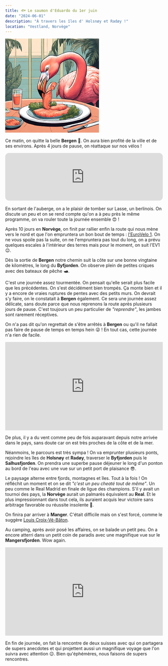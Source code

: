 ```yaml
---
title: 🐟 Le saumon d'Eduardo du 1er juin
date: "2024-06-01"
description: "À travers les îles d' Holsnøy et Radøy !"
location: "Vestland, Norvège"
---
```


![Saumon d'Eduardo](../saumon_eduardo.png)

Ce matin, on quitte la belle **Bergen** 🥲. On aura bien profité de la ville et de ses environs. Après 4 jours de pause, on réattaque sur nos vélos !

<iframe style="border-radius:12px" src="https://open.spotify.com/embed/track/7EOPueZHT9sV2k9NXwiIUG?utm_source=generator" width="100%" height="152" frameBorder="0" allow="autoplay; clipboard-write; encrypted-media; picture-in-picture" loading="lazy"></iframe>

En sortant de l'auberge, on a le plaisir de tomber sur Lasse, un berlinois. On discute un peu et on se rend compte qu'on a à peu près le même programme, on va rouler toute la journée ensemble 😍 !

Après 10 jours en **Norvège**, on finit par rallier enfin la route qui nous mène vers le nord et que l'on empruntera un bon bout de temps : [l'EuroVelo 1](https://fr.eurovelo.com/ev1/norway). On ne vous spoile pas la suite, on ne l'empruntera pas tout du long, on a prévu quelques escales à l'intérieur des terres mais pour le moment, on suit l'EV1 😉.

Dès la sortie de **Bergen** notre chemin suit la côte sur une bonne vingtaine de kilomètres, le long du **Byfjorden**. On observe plein de petites criques avec des bateaux de pêche 🛥️.

C'est une journée assez tourmentée. On pensait qu'elle serait plus facile que les précédentes. On s'est décidément bien trompés. Ça monte bien et il y a encore de vraies ruptures de pentes avec des petits murs. On devrait s'y faire, on le constatait à **Bergen** également. Ce sera une journée assez délicate, sans doute parce que nous reprenons la route après plusieurs jours de pause. C'est toujours un peu particulier de _"reprendre"_, les jambes sont rarement réceptives.

On n'a pas dit qu'on regrettait de s'être arrêtés à **Bergen** ou qu'il ne fallait pas faire de pause de temps en temps hein 😜 ! En tout cas, cette journée n'a rien de facile.

<div style="width: 100%; height: 0; position: relative; padding-bottom: 56%;"><iframe src="https://giphy.com/embed/sEsz0hI5Nu2y7p0OVB" style="top: 0; left: 0; width: 100%; height: 100%; position: absolute; border: 0;" allowfullscreen scrolling="no" allow="encrypted-media;" class="giphy-embed"></iframe></div>

De plus, il y a du vent comme peu de fois auparavant depuis notre arrivée dans le pays, sans doute car on est très proches de la côte et de la mer.

Néanmoins, le parcours est très sympa ! On va emprunter plusieurs ponts, rejoindre les îles de **Holsnøy** et **Radøy**, traverser le **Byfjorden** puis le **Salhusfjorden**. On prendra une superbe pause déjeuner le long d'un ponton au bord de l'eau avec une vue sur un petit port de plaisance 😎.

Le paysage alterne entre fjords, montagnes et îles. Tout à la fois ! On réfléchit un moment et on se dit
_"c'est un peu cheaté tout de même"_. Un peu comme le Real Madrid en finale de ligue des champions. S'il y avait un tournoi des pays, la **Norvège** aurait un palmarès équivalent au **Real**. Et le plus impressionnant dans tout cela, ils auraient acquis leur victoire sans arbitrage favorable ou réussite insolente 🤪.

On finira par arriver à **Manger**. C'était difficile mais on s'est forcé, comme le suggère [Louis Croix-Vé-Bâton](https://youtu.be/pibSbfAPE-g?si=9b7wpssvcMcjIPoo).

Au camping, après avoir posé les affaires, on se balade un petit peu. On a encore atterri dans un petit coin de paradis avec une magnifique vue sur le **Mangersfjorden**. Wow again.

<div style="width: 100%; height: 0; position: relative; padding-bottom: 56%;"><iframe src="https://giphy.com/embed/1ytPILhsu3A29ZoEl8" style="top: 0; left: 0; width: 100%; height: 100%; position: absolute; border: 0;" allowfullscreen scrolling="no" allow="encrypted-media;" class="giphy-embed"></iframe></div>

En fin de journée, on fait la rencontre de deux suisses avec qui on partagera de supers anecdotes et qui projettent aussi un magnifique voyage que l'on suivra avec attention 😉. Bien qu'éphémères, nous faisons de supers rencontres.
